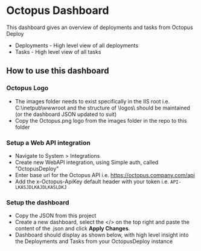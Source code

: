# Octopus Dashboard
This dashboard gives an overview of deployments and tasks from Octopus Deploy

- Deployments - High level view of all deployments
- Tasks - High level view of all tasks


## How to use this dashboard
### Octopus Logo
- The images folder needs to exist specifically in the IIS root i.e. C:\inetpub\wwwroot and the structure of \logos\ should be maintained (or the dashboard JSON updated to suit)
- Copy the Octopus.png logo from the images folder in the repo to this folder
### Setup a Web API integration
- Navigate to System > Integrations
- Create new WebAPI integration, using Simple auth, called "OctopusDeploy"
- Enter base url for the Octopus API i.e. https://octopus.company.com/api
- Add the x-Octopus-ApiKey default header with your token i.e. ```API-LKASJDLKAJDLKASLDKJ```


### Setup the dashboard
- Copy the JSON from this project
- Create a new dashboard, select the </> on the top right and paste the content of the .json and click **Apply Changes**.
- Dashboard should display as shown below, with high level insight into the Deployments and Tasks from your OctopusDeploy instance
